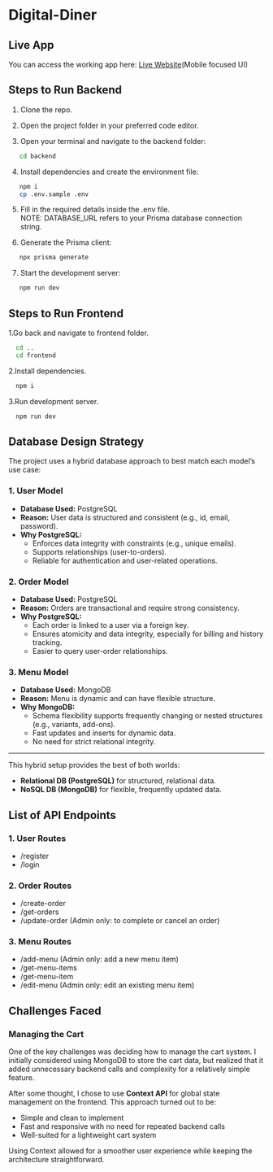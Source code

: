 # Digital-Diner

## Live App

You can access the working app here: [Live Website](https://eatoes-digital-diner.vercel.app/)(Mobile focused UI)

## Steps to Run Backend

1. Clone the repo.

2. Open the project folder in your preferred code editor.

3. Open your terminal and navigate to the backend folder:

```bash
   cd backend
```

4. Install dependencies and create the environment file:

```bash
   npm i
   cp .env.sample .env
```

5. Fill in the required details inside the .env file.  
   NOTE: DATABASE_URL refers to your Prisma database connection string.

6. Generate the Prisma client:

```bash
   npx prisma generate
```

7. Start the development server:

```bash
   npm run dev
```

## Steps to Run Frontend

1.Go back and navigate to frontend folder.

```bash
  cd ..
  cd frontend
```

2.Install dependencies.

```bash
  npm i
```

3.Run development server.
```bash
  npm run dev
```

## Database Design Strategy

The project uses a hybrid database approach to best match each model’s use case:

### 1. User Model
- **Database Used:** PostgreSQL
- **Reason:** User data is structured and consistent (e.g., id, email, password). 
- **Why PostgreSQL:**
  - Enforces data integrity with constraints (e.g., unique emails).
  - Supports relationships (user-to-orders).
  - Reliable for authentication and user-related operations.

### 2. Order Model
- **Database Used:** PostgreSQL
- **Reason:** Orders are transactional and require strong consistency.
- **Why PostgreSQL:**
  - Each order is linked to a user via a foreign key.
  - Ensures atomicity and data integrity, especially for billing and history tracking.
  - Easier to query user-order relationships.

### 3. Menu Model
- **Database Used:** MongoDB
- **Reason:** Menu is dynamic and can have flexible structure.
- **Why MongoDB:**
  - Schema flexibility supports frequently changing or nested structures (e.g., variants, add-ons).
  - Fast updates and inserts for dynamic data.
  - No need for strict relational integrity.

---

This hybrid setup provides the best of both worlds:
- **Relational DB (PostgreSQL)** for structured, relational data.
- **NoSQL DB (MongoDB)** for flexible, frequently updated data.

## List of API Endpoints

### 1. User Routes
- /register  
- /login

### 2. Order Routes
- /create-order  
- /get-orders  
- /update-order  (Admin only: to complete or cancel an order)

### 3. Menu Routes
- /add-menu       (Admin only: add a new menu item)  
- /get-menu-items  
- /get-menu-item  
- /edit-menu      (Admin only: edit an existing menu item)

## Challenges Faced

### Managing the Cart

One of the key challenges was deciding how to manage the cart system. I initially considered using MongoDB to store the cart data, but realized that it added unnecessary backend calls and complexity for a relatively simple feature.

After some thought, I chose to use **Context API** for global state management on the frontend. This approach turned out to be:
- Simple and clean to implement
- Fast and responsive with no need for repeated backend calls
- Well-suited for a lightweight cart system

Using Context allowed for a smoother user experience while keeping the architecture straightforward.

